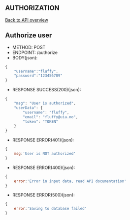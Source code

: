 ## AUTHORIZATION

[Back to API overview](./api.md)

## Authorize user

* METHOD: POST
* ENDPOINT: /authorize
* BODY(json):

```javascript
{
    "username":"fluffy",
    "password":"123456789"
}
```

* RESPONSE SUCCESS(200)(json):

```javascript
{
	"msg": "User is authorized",
	"userData": {
		"username": "fluffy",
		"email": "fluffy@uia.no",
		"token": "TOKEN"
	}
}
```

* RESPONSE ERROR(401)(json):

```javascript
{
	msg:'User is NOT authorized'
}
```

* RESPONSE ERROR(400)(json):

```javascript
{
	error:'Error in input data, read API documentation'
}
```

* RESPONSE ERROR(500)(json):

```javascript
{
	error:'Saving to database failed'
}
```